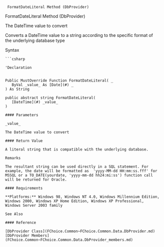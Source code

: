 ﻿     FormatDateLiteral Method (DbProvider)                                                   

FormatDateLiteral Method (DbProvider)

The DateTime value to convert

Converts a DateTime value to a string according to the specific format of the underlying database type

Syntax

```vbnet
```csharp

'Declaration
 

Public MustOverride Function FormatDateLiteral( _
   ByVal _value_ As [Date](#) _
) As String

public abstract string FormatDateLiteral( 
   [DateTime](#) _value_
)

#### Parameters

_value_

The DateTime value to convert

#### Return Value

A literal string that is compatible with the underlying database.

Remarks

The resultant string can be used directly in a SQL statement. For example, the date will be formatted as  'yyyy-MM-dd HH:mm:ss.fff' for MSSQL or a TO_DATE(yourdate, 'yyyy-mm-dd hh24:mi:ss') function call will be returned for Oracle.

#### Requirements

**Platforms:** Windows 98, Windows NT 4.0, Windows Millennium Edition, Windows 2000, Windows XP Home Edition, Windows XP Professional, Windows Server 2003 family

See Also

#### Reference

[DbProvider Class](FChoice.Common~FChoice.Common.Data.DbProvider.md)  
[DbProvider Members](FChoice.Common~FChoice.Common.Data.DbProvider_members.md)